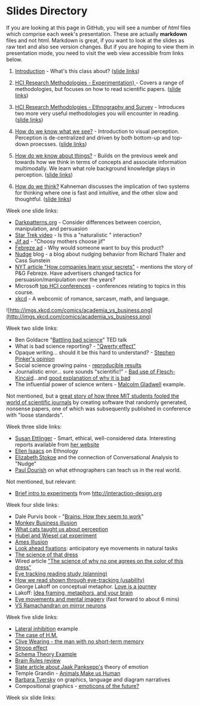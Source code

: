 # Slides Directory

If you are looking at this page in GitHub, you will see a number of *html* files which comprise each week's presentation. These are actually **markdown** files and not html. Markdown is great, if you want to look at the slides as raw text and also see version changes. But if you are hoping to view them in presentation mode, you need to visit the web view accessible from links below.

1. [Introduction](https://ub-idia640-2016.github.io/slides/week01.html) - What's this class about? ([slide links](#week1-slide-links))

2. [HCI Research Methodologies - Experimentation) ](https://ub-idia640-2016.github.io/slides/week02.html) - Covers a range of methodologies, but focuses on how to read scientific papers. ([slide links](#week2-slide-links))

3. [HCI Research Methodologies - Ethnography and Survey](https://ub-idia640-2016.github.io/slides/week03.html) - Introduces two more very useful methodologies you will encounter in reading. ([slide links](#week3-slide-links))

4. [How do we know what we see?](https://ub-idia640-2016.github.io/slides/week04.html) - Introduction to visual perception. Perception is de-centralized and driven by both bottom-up and top-down proecsses. ([slide links](#week4-slide-links))

5. [How do we know about things?](https://ub-idia640-2016.github.io/slides/week05.html) - Builds on the previous week and towards how we think in terms of concepts and associate information multimodally. We learn what role background knowledge plays in perception. ([slide links](#week5-slide-links))

6. [How do we think?](https://ub-idia640-2016.github.io/slides/week06.html) Kahneman discusses the implication of two systems for thinking where one is fast and intuitive, and the other slow and thoughtful. ([slide links](#week6-slide-links))

<a name="week1-slide-links"></a>
Week one slide links:

- [Darkpatterns.org](https://darkpatterns.org) - Consider differences between coercion, manipulation, and persuasion
- [Star Trek video](https://youtu.be/MA1hD3XRlh0) - Is this a "naturalistic " interaction?
- [Jif ad](https://youtu.be/IBbzNp25OHo) - "Choosy mothers choose jif"
- [Febreze ad](https://youtu.be/nlT8VcWz3LY) - Why would someone want to buy this product?
- [Nudge](http://nudges.org) blog - a blog about nudging behavior from Richard Thaler and Cass Sunstein
- [NYT article "How companies learn your secrets"](http://www.nytimes.com/2012/02/19/magazine/shopping-habits.html?_r=1) - mentions the story of P&G Febreze. Have advertisers changed tactics for persuasion/manipulation over the years?
- Microsoft [top HCI conferences](http://academic.research.microsoft.com/RankList?entitytype=3&topDomainID=2&subDomainID=12) - conferences relating to topics in this course.
- [xkcd](http://xkcd.com) - A webcomic of romance, sarcasm, math, and language.

 ![http://imgs.xkcd.com/comics/academia_vs_business.png](http://imgs.xkcd.com/comics/academia_vs_business.png)

<a name="week2-slide-links"></a>
 Week two slide links:

 - Ben Goldacre "[Battling bad science](http://www.ted.com/talks/ben_goldacre_battling_bad_science?utm_source=tedcomshare&utm_medium=referral&utm_campaign=tedspread)" TED talk
 - What is bad science reporting? - ["Qwerty effect"](http://www.chronicle.com/blogs/linguafranca/2012/03/15/bad-science-reporting-effect/)
 - Opaque writing... should it be this hard to understand? - [Stephen Pinker's opinion](http://www.psychologicalscience.org/index.php/convention/the-curse-of-knowledge-pinker-describes-a-key-cause-of-bad-writing.html)
 - Social science growing pains - [reproducible results](http://arstechnica.com/science/2016/03/social-science-reproducibility-not-great-but-not-as-bad-as-reported/)
 - Journalistic error... sure sounds "scientific!" - [Bad use of Flesch-Kincaid](https://www.bostonglobe.com/news/politics/2015/10/20/donald-trump-and-ben-carson-speak-grade-school-level-that-today-voters-can-quickly-grasp/LUCBY6uwQAxiLvvXbVTSUN/story.html)...and [good explanation of why it is bad](http://languagelog.ldc.upenn.edu/nll/?p=21847)
 - The influential power of science writers - [Malcolm Gladwell](http://www.slate.com/articles/health_and_science/science/2013/10/malcolm_gladwell_critique_david_and_goliath_misrepresents_the_science.html) example.

Not mentioned, but a [great story of how three MIT students fooled the world of scientific journals](http://news.mit.edu/2015/how-three-mit-students-fooled-scientific-journals-0414) by creating software that randomly generated, nonsense papers, one of which was subsequently published in conference with "loose standards".

<a name="week3-slide-links"></a>
Week three slide links:
  
- [Susan Ettlinger](http://www.ted.com/speakers/susan_etlinger) - Smart, ethical, well-considered data. Interesting reports available from [her website](https://susanetlinger.com/research-reports/)
- [Ellen Isaacs](https://www.youtube.com/watch?v=nV0jY5VgymI) on Ethnology
- [Elizabeth Stokoe](https://www.youtube.com/watch?v=e-QbxjXDwXU) and the connection of Conversational Analysis to "Nudge"
- [Paul Dourish](https://www.youtube.com/watch?v=ORkl15ogwOA) on what ethnographers can teach us in the real world.

Not mentioned, but relevant:

- [Brief intro to experiments](https://www.interaction-design.org/literature/book/the-encyclopedia-of-human-computer-interaction-2nd-ed/experimental-methods-in-human-computer-interaction) from http://interaction-design.org

<a name="week4-slide-links"></a>
Week four slide links:
  
- Dale Purvis book - "[Brains: How they seem to work](https://www.amazon.com/Brains-They-Seem-Press-Science/dp/0137055099)"
- [Monkey Business illusion](https://www.youtube.com/embed/IGQmdoK_ZfY)
- [What cats taught us about perception](https://www.youtube.com/embed/RPv0a9ftu6Y)
- [Hubel and Wiesel cat experiment](https://www.youtube.com/watch?v=IOHayh06LJ4)
- [Ames Illusion](https://www.youtube.com/embed/gJhyu6nlGt8)
- [Look ahead fixations](https://www.youtube.com/embed/UCy-Lc6hfFA): anticipatory eye movements in natural tasks
- [The science of that dress](https://www.youtube.com/embed/jexnhNfOzHg)
- Wired article ["The science of why no one agrees on the color of this dress"](https://www.wired.com/2015/02/science-one-agrees-color-dress/)
- [Eye tracking reading study (planning)](https://www.youtube.com/embed/VFIZDZwdf-0)
- [How we read shown through eye-tracking (usability)](https://www.youtube.com/embed/TwNNij89qro)
- George Lakoff on conceptual metaphor. [Love is a journey](https://www.youtube.com/embed/Eu-9rpJITY8)
- Lakoff: [Idea framing, metaphors, and your brain](https://www.youtube.com/watch?v=S_CWBjyIERY)
- [Eye movements and mental imagery](https://www.youtube.com/embed/OTEa1jwJbqU) (fast forward to about 6 mins)
- [VS Ramachandran on mirror neurons](https://www.youtube.com/embed/t0pwKzTRG5E)

<a name="week5-slide-links"></a>
Week five slide links:
  
- [Lateral inhibition](https://www.youtube.com/embed/sItlLNhhiLg) example
- [The case of H.M.](https://www.youtube.com/watch?v=Y0Od5DrdPA4)
- [Clive Wearing - the man with no short-term memory](https://youtu.be/Vwigmktix2Y)
- [Stroop effect](https://youtu.be/wRYme3xQ7PQ)
- [Schema Theory Example](https://www.youtube.com/embed/o4HHCgFmkcI)
- [Brain Rules review](https://www.youtube.com/embed/zqdfFdUvwS4)
- [Slate article about Jaak Panksepp's](http://www.slate.com/articles/health_and_science/science/2009/08/seeking.html) theory of emotion
- Temple Grandin - [Animals Make us Human](https://www.amazon.com/Animals-Make-Us-Human-Creating/dp/0547248237/ref=sr_1_1?ie=UTF8&qid=1475166970&sr=8-1&keywords=Animals+Make+us+Human)
- [Barbara Tversky](http://www-psych.stanford.edu/~bt/diagrams/index.html) on graphics, language and diagram narratives
- Compositional graphics - [emoticons of the future?](http://www.thevisuallinguist.com/2016/09/new-paper-meaning-above-head.html)

<a name="week6-slide-links"></a>
Week six slide links:

